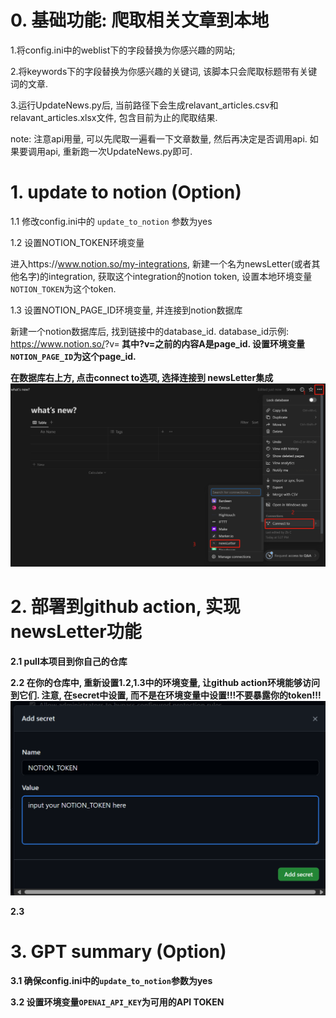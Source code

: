 # 0. 基础功能: 爬取相关文章到本地
1.将config.ini中的weblist下的字段替换为你感兴趣的网站;

2.将keywords下的字段替换为你感兴趣的关键词, 该脚本只会爬取标题带有关键词的文章.

3.运行UpdateNews.py后, 当前路径下会生成relavant_articles.csv和relavant_articles.xlsx文件, 包含目前为止的爬取结果.



note: 注意api用量, 可以先爬取一遍看一下文章数量, 然后再决定是否调用api. 如果要调用api, 重新跑一次UpdateNews.py即可.

# 1. update to notion  (Option)
1.1 修改config.ini中的 `update_to_notion` 参数为yes

1.2 设置NOTION_TOKEN环境变量

进入https://www.notion.so/my-integrations, 新建一个名为newsLetter(或者其他名字)的integration, 获取这个integration的notion token, 设置本地环境变量`NOTION_TOKEN`为这个token.


1.3 设置NOTION_PAGE_ID环境变量, 并连接到notion数据库

新建一个notion数据库后, 找到链接中的database_id.
database_id示例: 
https://www.notion.so/<A>?v=<B>
其中?v=之前的内容A是page_id.
设置环境变量`NOTION_PAGE_ID`为这个page_id.

在数据库右上方, 点击connect to选项, 选择连接到
newsLetter集成
![Alt text](image-1.png)


# 2. 部署到github action, 实现newsLetter功能

2.1 pull本项目到你自己的仓库

2.2 在你的仓库中, 重新设置1.2,1.3中的环境变量, 让github action环境能够访问到它们. 注意, 在secret中设置, 而不是在环境变量中设置!!!不要暴露你的token!!!
![img.png](img.png)

2.3

# 3. GPT summary (Option)

3.1 确保config.ini中的`update_to_notion`参数为yes

3.2 设置环境变量`OPENAI_API_KEY`为可用的API TOKEN



